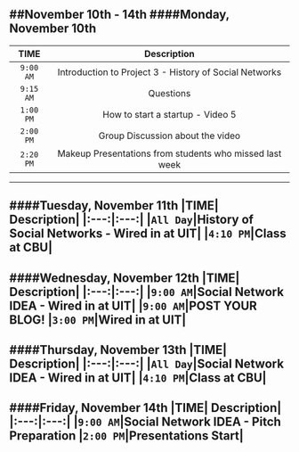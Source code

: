 ##November 10th - 14th
####Monday, November 10th
---
|TIME| Description|
|:---:|:---:|
|`9:00 AM`|Introduction to Project 3 - History of Social Networks|
|`9:15 AM`|Questions|
|`1:00 PM`|How to start a startup - Video 5|
|`2:00 PM`|Group Discussion about the video|
|`2:20 PM` | Makeup Presentations from students who missed last week|
---
####Tuesday, November 11th
|TIME| Description|
|:---:|:---:|
|`All Day`|History of Social Networks - Wired in at UIT|
|`4:10 PM`|Class at CBU|
---
####Wednesday, November 12th
|TIME| Description|
|:---:|:---:|
|`9:00 AM`|Social Network IDEA - Wired in at UIT|
|`9:00 AM`|POST YOUR BLOG!
|`3:00 PM`|Wired in at UIT|
---
####Thursday, November 13th
|TIME| Description|
|:---:|:---:|
|`All Day`|Social Network IDEA - Wired in at UIT|
|`4:10 PM`|Class at CBU|
---
####Friday, November 14th
|TIME| Description|
|:---:|:---:|
|`9:00 AM`|Social Network IDEA - Pitch Preparation
|`2:00 PM`|Presentations Start|
---
